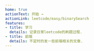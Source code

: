 ```yaml
---
home: true
actionText: 开始 →
actionLink: leetcode/easy/binarySearch
features:
- title: 学习
  details: 记录日常leetcode的刷题过程.
- title: 前端
  details: 不定时的发一些前端相关的文章.
---
```

